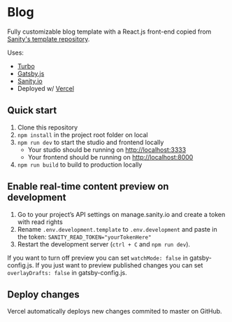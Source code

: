 # Blog

Fully customizable blog template with a React.js front-end copied from [Sanity's template repository](https://github.com/sanity-io/sanity-template-gatsby-blog/).

Uses:

- [Turbo](https://turbo.build)
- [Gatsby.js](https://gatsbyjs.org)
- [Sanity.io](https://www.sanity.io)
- Deployed w/ [Vercel](https://vercel.com)

## Quick start

1. Clone this repository
2. `npm install` in the project root folder on local
3. `npm run dev` to start the studio and frontend locally
   - Your studio should be running on [http://localhost:3333](http://localhost:3333)
   - Your frontend should be running on [http://localhost:8000](http://localhost:8000)
4. `npm run build` to build to production locally

## Enable real-time content preview on development

1. Go to your project’s API settings on manage.sanity.io and create a token with read rights
2. Rename `.env.development.template` to `.env.development` and paste in the token: `SANITY_READ_TOKEN="yourTokenHere"`
3. Restart the development server (`ctrl + C` and `npm run dev`).

If you want to turn off preview you can set `watchMode: false` in gatsby-config.js. If you just want to preview published changes you can set `overlayDrafts: false` in gatsby-config.js.

## Deploy changes

Vercel automatically deploys new changes commited to master on GitHub.
